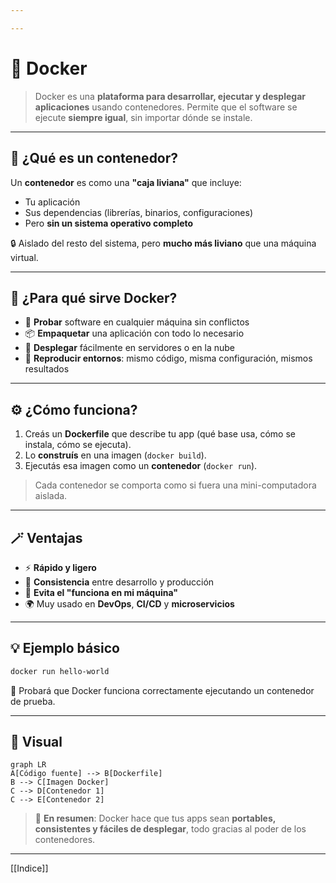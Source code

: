 ```yaml
---

---
```

# 🐳 Docker

> Docker es una **plataforma para desarrollar, ejecutar y desplegar aplicaciones** usando contenedores. Permite que el software se ejecute **siempre igual**, sin importar dónde se instale.

---

## 🧠 ¿Qué es un contenedor?

Un **contenedor** es como una **"caja liviana"** que incluye:
- Tu aplicación
- Sus dependencias (librerías, binarios, configuraciones)
- Pero **sin un sistema operativo completo**

🔒 Aislado del resto del sistema, pero **mucho más liviano** que una máquina virtual.

---

## 🚀 ¿Para qué sirve Docker?

- 🧪 **Probar** software en cualquier máquina sin conflictos
- 📦 **Empaquetar** una aplicación con todo lo necesario
- 🚢 **Desplegar** fácilmente en servidores o en la nube
- 🔁 **Reproducir entornos**: mismo código, misma configuración, mismos resultados

---

## ⚙️ ¿Cómo funciona?

1. Creás un **Dockerfile** que describe tu app (qué base usa, cómo se instala, cómo se ejecuta).
2. Lo **construís** en una imagen (`docker build`).
3. Ejecutás esa imagen como un **contenedor** (`docker run`).

> Cada contenedor se comporta como si fuera una mini-computadora aislada.

---

## 🪄 Ventajas

- ⚡ **Rápido y ligero**
- 🔄 **Consistencia** entre desarrollo y producción
- 🧹 **Evita el "funciona en mi máquina"**
- 🌍 Muy usado en **DevOps**, **CI/CD** y **microservicios**

---

## 💡 Ejemplo básico

```bash
docker run hello-world
````

🧪 Probará que Docker funciona correctamente ejecutando un contenedor de prueba.

---

## 🧭 Visual

```mermaid
graph LR
A[Código fuente] --> B[Dockerfile]
B --> C[Imagen Docker]
C --> D[Contenedor 1]
C --> E[Contenedor 2]
```



> 🧵 **En resumen**: Docker hace que tus apps sean **portables, consistentes y fáciles de desplegar**, todo gracias al poder de los contenedores.



---

[[Indice]]